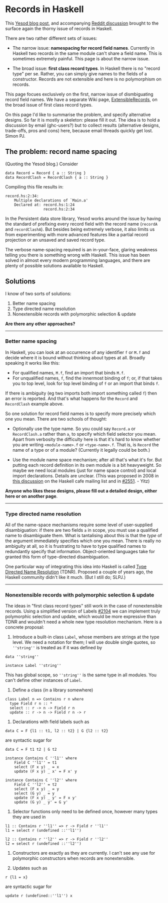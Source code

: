 # Records in Haskell


This [ Yesod blog post](http://www.yesodweb.com/blog/2011/09/limitations-of-haskell), and accompanying [ Reddit discussion](http://www.reddit.com/r/haskell/comments/k4lc4/yesod_the_limitations_of_haskell/) brought to the surface again the thorny issue of records in Haskell.


There are two rather different sets of issues:

- The narrow issue: **namespacing for record field names**. Currently in Haskell two records in the same module can't share a field name.  This is sometimes extremely painful.  This page is about the narrow issue.

- The broad issue: **first class record types**.  In Haskell there is no "record type" per se. Rather, you can simply give names to the fields of a constructor.  Records are not extensible and here is no polymorphism on records. 


This page focues exclusively on the first, narrow issue of dismbiguating record field names.  We have a separate Wiki page, [ExtensibleRecords](extensible-records), on the broad issue of first class record types.


On this page I'd like to summarise the problem, and specify alternative designs.  So far it is mostly a skeleton: please fill it out.  The idea is to hold a discussion by email (ghc-users?) but to collect results (alternative designs, trade-offs, pros and cons) here, because email threads quickly get lost.  Simon PJ.

## The problem: record name spacing


(Quoting the Yesod blog.)  Consider

```wiki
data Record = Record { a :: String }
data RecordClash = RecordClash { a :: String }
```


Compiling this file results in:

```wiki
record.hs:2:34:
    Multiple declarations of `Main.a'
    Declared at: record.hs:1:24
                 record.hs:2:34
```


In the Persistent data store library, Yesod works around the issue by having the standard of prefixing every record field with the record name (`recordA` and `recordClashA`). But besides being extremely verbose, it also limits us from experimenting with more advanced features like a partial record projection or an unsaved and saved record type.


The verbose name-spacing required is an in-your-face, glaring weakness telling you there is something wrong with Haskell. This issue has been solved in almost every modern programming languages, and there are plenty of possible solutions available to Haskell.

## Solutions


I know of two sorts of solutions:

1. Better name spacing
1. Type directed name resolution
1. Nonextensible records with polymorphic selection & update

**Are there any other approaches?**

---

### Better name spacing


In Haskell, you can look at an occurrence of any identifier `f` or `M.f` and decide where it is bound without thinking about types at all.  Broadly speaking it works like this:

- For qualified names, `M.f`, find an import that binds `M.f`.
- For unqualified names, `f`, find the innermost binding of `f`; or, if that takes you to top level, look for top level binding of `f` or an import that binds `f`.


If there is ambiguity (eg two imports both import something called `f`) then an error is reported.  And that's what happens for the `Record` and `RecordClash` example above.


So one solution for record field names is to specify more precisely which one you mean.  There are two schools of thought:

- Optionally use the type name.  So you could say `Record.a` or `RecordClash.a` rather than `a`, to specify which field selector you mean.  Apart from verbosity the difficulty here is that it's hard to know whether you are writing `<module-name>.f` or `<type-name>.f`.  That is, is `Record` the name of a type or of a module?  (Currently it legally could be both.)

- Use the module name space mechanism; after all that's what it's for.  But putting each record definition in its own module is a bit heavyweight. So maybe we need local modules (just for name space control) and local import declarations.  Details are unclear. (This was proposed in 2008 in [ this discussion](http://www.haskell.org/pipermail/haskell-cafe/2008-August/046494.html) on the Haskell cafe mailing list and in [\#2551](https://gitlab.haskell.org//ghc/ghc/issues/2551). - Yitz)

**Anyone who likes these designs, please fill out a detailed design, either here or on another page**.

---

### Type directed name resolution


All of the name-space mechanisms require some level of user-supplied disambiguation: if there are two fields `a` in scope, you must use a qualified name to disambiguate them.  What is tantalising about this is that the *type* of the argument immediately specifies which one you mean. There is really no ambiguity at all, so it is frustrating to have to type qualified names to redundantly specify that information.  Object-oriented languages take for granted this form of type-directed disambiguation.


One particular way of integrating this idea into Haskell is called [ Type Directed Name Resolution](http://hackage.haskell.org/trac/haskell-prime/wiki/TypeDirectedNameResolution) (TDNR).  Proposed a couple of years ago, the Haskell community didn't like it much.  (But I still do; SLPJ.)

---

### Nonextensible records with polymorphic selection & update


The ideas in "first class record types" still work in the case of nonextensible records. Using a simplified version of Labels [\#2104](https://gitlab.haskell.org//ghc/ghc/issues/2104) we can implement truly polymorphic selection and update, which would be more expressive than TDNR and wouldn't need a whole new type resolution mechanism. Here is a concrete proposal:

1. Introduce a built-in class `Label`, whose members are strings at the type level. We need a notation for them; I will use double single quotes, so `''string''` is treated as if it was defined by

  ```wiki
  data ''string''

  instance Label ''string''
  ```


This has global scope, so `''string''` is the same type in all modules. You can't define other instances of `Label`.

1. Define a class (in a library somewhere)

  ```wiki
  class Label n => Contains r n where
  	type Field r n :: *
  	select :: r -> n -> Field r n
  	update :: r -> n -> Field r n -> r
  ```
1. Declarations with field labels such as

  ```wiki
  data C = F {l1 :: t1, l2 :: t2} | G {l2 :: t2}
  ```


are syntactic sugar for

```wiki
data C = F t1 t2 | G t2

instance Contains C ''l1'' where
	Field C ''l1'' = t1
	select (F x y) _ = x
	update (F x y) _ x' = F x' y

instance Contains C ''l2'' where
	Field C ''l2'' = t2
	select (F x y) _ = y
	select (G y) _ = y
	update (F x y) _ y' = F x y'
	update (G y) _ y' = G y'
```

1. Selector functions only need to be defined once, however many types they are used in

  ```wiki
  l1 :: Contains r ''l1'' => r -> Field r ''l1''
  l1 = select r (undefined ::''l1'')

  l2 :: Contains r ''l2'' => r -> Field r ''l2''
  l2 = select r (undefined ::''l2'')
  ```
1. Constructors are exactly as they are currently. I can't see any use for polymorphic constructors when records are nonextensible.

1. Updates such as

  ```wiki
  r {l1 = x}
  ```


are syntactic sugar for

```wiki
update r (undefined::''l1'') x
```